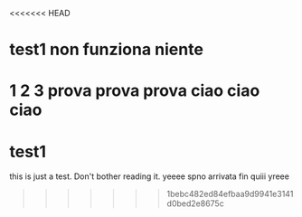 <<<<<<< HEAD
# test1 non funziona niente
1 2 3 prova prova prova ciao ciao ciao 
=======
# test1
this is just a test. Don't bother reading it. yeeee spno arrivata fin quiii yreee
>>>>>>> 1bebc482ed84efbaa9d9941e3141d0bed2e8675c
